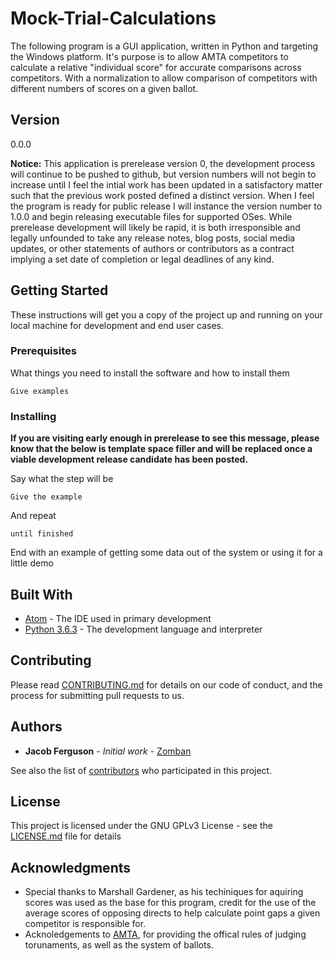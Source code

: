 # Mock-Trial-Calculations

The following program is a GUI application, written in Python and targeting the Windows platform. It's purpose is to allow AMTA competitors to calculate a relative "individual score" for accurate comparisons across competitors. With a normalization to allow comparison of competitors with different numbers of scores on a given ballot. 

## Version

0.0.0

**Notice:** This application is prerelease version 0, the development process will continue to be pushed to github, but version numbers will not begin to increase until I feel the intial work has been updated in a satisfactory matter such that the previous work posted defined a distinct version. When I feel the program is ready for public release I will instance the version number to 1.0.0 and begin releasing executable files for supported OSes. While prerelease development will likely be rapid, it is both irresponsible and legally unfounded to take any release notes, blog posts, social media updates, or other statements of authors or contributors as a contract implying a set date of completion or legal deadlines of any kind.

## Getting Started

These instructions will get you a copy of the project up and running on your local machine for development and end user cases.

### Prerequisites

What things you need to install the software and how to install them

```
Give examples
```

### Installing

**If you are visiting early enough in prerelease to see this message, please know that the below is template space filler and will be replaced once a viable development release candidate has been posted.**

Say what the step will be

```
Give the example
```

And repeat

```
until finished
```

End with an example of getting some data out of the system or using it for a little demo

## Built With

* [Atom](https://atom.io/) - The IDE used in primary development
* [Python 3.6.3](https://www.python.org/downloads/release/python-363/) - The development language and interpreter

## Contributing

Please read [CONTRIBUTING.md](https://github.com/zomban/Mock-Trial-Calculations/blob/master/CONTRIBUTING.md) for details on our code of conduct, and the process for submitting pull requests to us.

## Authors

* **Jacob Ferguson** - *Initial work* - [Zomban](https://github.com/zomban)

See also the list of [contributors](https://github.com/your/project/contributors) who participated in this project.

## License

This project is licensed under the GNU GPLv3 License - see the [LICENSE.md](LICENSE.md) file for details

## Acknowledgments

* Special thanks to Marshall Gardener, as his techiniques for aquiring scores was used as the base for this program, credit for the use of the average scores of opposing directs to help calculate point gaps a given competitor is responsible for.
* Acknoledgements to [AMTA](http://www.collegemocktrial.org/), for providing the offical rules of judging torunaments, as well as the system of ballots. 
